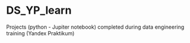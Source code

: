 # DS_YP_learn
Projects (python - Jupiter notebook) completed during data engineering training (Yandex Praktikum)
